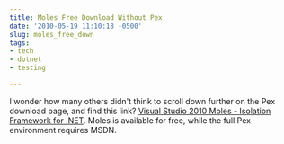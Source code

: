 ```yaml
---
title: Moles Free Download Without Pex
date: '2010-05-19 11:10:18 -0500'
slug: moles_free_down
tags:
- tech
- dotnet
- testing

---
```


I wonder how many others didn't think to scroll down further on the Pex download
page, and find this link? [Visual
Studio 2010 Moles - Isolation Framework for .NET](https://marketplace.visualstudio.com/items?itemName=Peli.VisualStudio2010Molesx64-IsolationFrameworkforNET). Moles is available for
free, while the full Pex environment requires MSDN.

<!-- truncate -->
